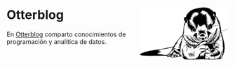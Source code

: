 # <a href= "https://johanmarin.github.io/otterblog/"> <img src="https://github.com/johanmarin/Images/blob/master/Animal%20Otter%20rf5t.png" align="right" height="120" /></a>
# Otterblog
En [Otterblog](https://johanmarin.github.io/otterblog/)  comparto conocimientos de programación y analítica de datos.
